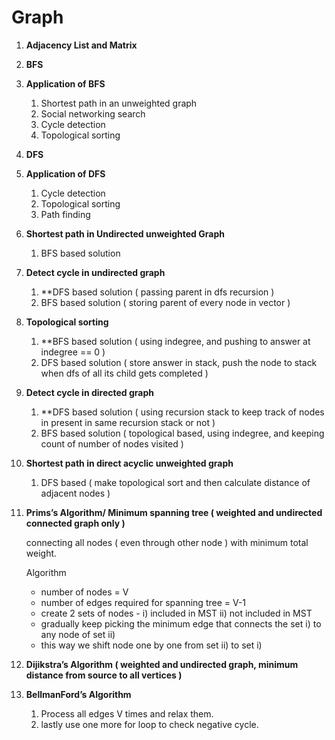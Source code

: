 # Graph

1. **Adjacency List and Matrix**
    
2. **BFS**
    
3. **Application of BFS**
    1. Shortest path in an unweighted graph
    2. Social networking search
    3. Cycle detection
    4. Topological sorting
    
4. **DFS**
    
5. **Application of DFS**
    1. Cycle detection
    2. Topological sorting
    3. Path finding
    
6. **Shortest path in Undirected unweighted Graph**
    1. BFS based solution
    
7. **Detect cycle in undirected graph**
    1. **DFS based solution ( passing parent in dfs recursion )
    2. BFS based solution ( storing parent of every node in vector )
    
8. **Topological sorting**
    1. **BFS based solution ( using indegree, and pushing to answer at indegree == 0 )
    2. DFS based solution ( store answer in stack, push the node to stack when dfs of all its child gets completed )
    
9. **Detect cycle in directed graph**
    1. **DFS based solution ( using recursion stack to keep track of nodes in present in same recursion stack or not )
    2. BFS based solution ( topological based, using indegree, and keeping count  of number of nodes visited )
    
10. **Shortest path in direct acyclic unweighted graph**
    1. DFS based ( make topological sort and then calculate distance of adjacent nodes )
    
11. **Prims’s Algorithm/ Minimum spanning tree ( weighted and undirected connected graph only )**
    
    connecting all nodes ( even through other node ) with minimum total weight.
    
    Algorithm
    
    - number of nodes = V
    - number of edges required for spanning tree = V-1
    - create 2 sets of nodes - i) included in MST ii) not included in MST
    - gradually keep picking the minimum edge that connects the set i) to any node of set ii)
    - this way we shift node one by one from set ii) to set i)
    
12. **Dijikstra’s Algorithm ( weighted and undirected graph, minimum distance from source to all vertices )**
    
13. **BellmanFord’s Algorithm**
    1. Process all edges V times and relax them.
    2. lastly use one more for loop to check negative cycle.
